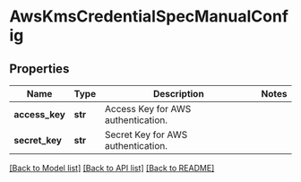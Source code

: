 # AwsKmsCredentialSpecManualConfig

## Properties
Name | Type | Description | Notes
------------ | ------------- | ------------- | -------------
**access_key** | **str** | Access Key for AWS authentication. | 
**secret_key** | **str** | Secret Key for AWS authentication. | 

[[Back to Model list]](../README.md#documentation-for-models) [[Back to API list]](../README.md#documentation-for-api-endpoints) [[Back to README]](../README.md)

